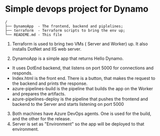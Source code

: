 # Simple devops project for Dynamo
```
/
├── DynamoApp  - The frontend, backend and piplelines;
├── terraform  - Terraform scripts to bring the env up;
└── READEME.md - This file
```
1) Terraform is used to bring two VMs ( Server and Worker) up. It also installs DotNet and IIS web server.

2) DynamoApp is a simple app that returns Hello Dynamo.
* It uses DotEnd backend, that listens on port 5000 for connections and responds.
* Index.html is the front end. There is a button, that makes the request to the backend and prints the response.
* azure-pipelines-build is the pipeline that builds the app on the Worker and prepares the artifacts.
* azure-pipelines-deploy is the pipeline that pushes the frontend and backend to the Server and starts listening on port 5000

3) Both machines have Azure DevOps agents. One is used for the build, and the other for the release.
4) Server is set as "Environment" so the app will be deployed to that environment. 
